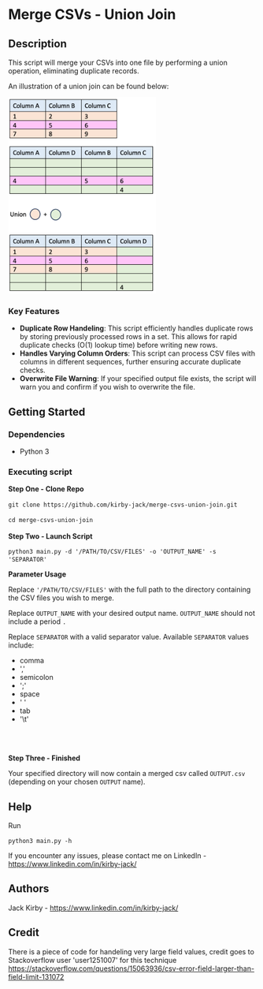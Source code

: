 # Merge CSVs - Union Join

## Description

This script will merge your CSVs into one file by performing a union operation, eliminating duplicate records.

An illustration of a union join can be found below: 

<img src="img/Union Join - Jack Kirby.png" width="300">

### Key Features

* **Duplicate Row Handeling**: This script efficiently handles duplicate rows by storing previously processed rows in a set. This allows for rapid duplicate checks (O(1) lookup time) before writing new rows. 
* **Handles Varying Column Orders**: This script can process CSV files with columns in different sequences, further ensuring accurate duplicate checks. 
* **Overwrite File Warning**: If your specified output file exists, the script will warn you and confirm if you wish to overwrite the file. 

## Getting Started
### Dependencies
* Python 3

### Executing script

**Step One - Clone Repo**

`git clone https://github.com/kirby-jack/merge-csvs-union-join.git`

`cd merge-csvs-union-join`
<br>
<br>
**Step Two - Launch Script**
```
python3 main.py -d '/PATH/TO/CSV/FILES' -o 'OUTPUT_NAME' -s 'SEPARATOR'
```

**Parameter Usage**

Replace `'/PATH/TO/CSV/FILES'` with the full path to the directory containing the CSV files you wish to merge. 

Replace `OUTPUT_NAME` with your desired output name. `OUTPUT_NAME` should not include a period `.`

Replace `SEPARATOR` with a valid separator value. Available `SEPARATOR` values include:
* comma
* ','
* semicolon
* ';'
* space
* ' '
* tab
* '\t'
<br>
<br>

**Step Three - Finished**

Your specified directory will now contain a merged csv called `OUTPUT.csv` (depending on your chosen `OUTPUT` name).

## Help
Run 
```
python3 main.py -h
```
If you encounter any issues, please contact me on LinkedIn - https://www.linkedin.com/in/kirby-jack/

## Authors
Jack Kirby - https://www.linkedin.com/in/kirby-jack/

## Credit
There is a piece of code for handeling very large field values, credit goes to Stackoverflow user 'user1251007' for this technique https://stackoverflow.com/questions/15063936/csv-error-field-larger-than-field-limit-131072 
